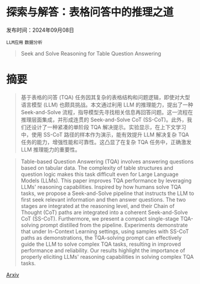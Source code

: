 # 探索与解答：表格问答中的推理之道

发布时间：2024年09月08日

`LLM应用` `数据分析`

> Seek and Solve Reasoning for Table Question Answering

# 摘要

> 基于表格的问答 (TQA) 任务因其复杂的表格结构和问题逻辑，即使对大型语言模型 (LLM) 也颇具挑战。本文通过利用 LLM 的推理能力，提出了一种 Seek-and-Solve 流程，指导模型先寻找相关信息再回答问题。这一流程在推理层面集成，并形成连贯的 Seek-and-Solve CoT (SS-CoT)。此外，我们还设计了一种紧凑的单阶段 TQA 解决提示。实验显示，在上下文学习中，使用 SS-CoT 路径的样本作为演示，能有效提升 LLM 解决复杂 TQA 任务的能力，增强性能和可靠性。这凸显了在复杂 TQA 任务中，正确激发 LLM 推理能力的重要性。

> Table-based Question Answering (TQA) involves answering questions based on tabular data. The complexity of table structures and question logic makes this task difficult even for Large Language Models (LLMs). This paper improves TQA performance by leveraging LLMs' reasoning capabilities. Inspired by how humans solve TQA tasks, we propose a Seek-and-Solve pipeline that instructs the LLM to first seek relevant information and then answer questions. The two stages are integrated at the reasoning level, and their Chain of Thought (CoT) paths are integrated into a coherent Seek-and-Solve CoT (SS-CoT). Furthermore, we present a compact single-stage TQA-solving prompt distilled from the pipeline. Experiments demonstrate that under In-Context Learning settings, using samples with SS-CoT paths as demonstrations, the TQA-solving prompt can effectively guide the LLM to solve complex TQA tasks, resulting in improved performance and reliability. Our results highlight the importance of properly eliciting LLMs' reasoning capabilities in solving complex TQA tasks.

[Arxiv](https://arxiv.org/abs/2409.05286)